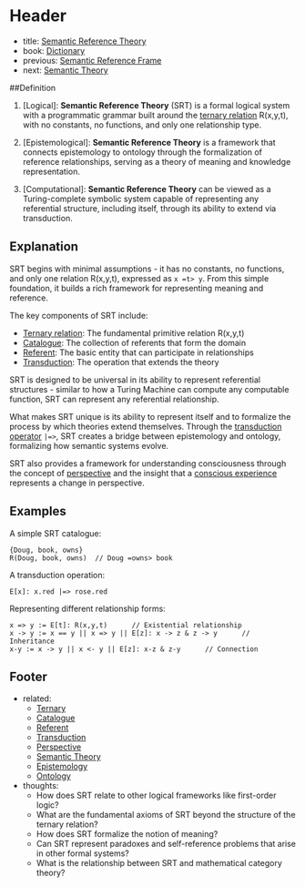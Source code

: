 # Header
- title: [Semantic Reference Theory](semantic-reference-theory.md)
- book: [Dictionary](.dictionary.md)
- previous: [Semantic Reference Frame](semantic-reference-frame.md)
- next: [Semantic Theory](semantic-theory.md)

##Definition

1. [Logical]: **Semantic Reference Theory** (SRT) is a formal logical system with a programmatic grammar built around the [ternary relation](ternary.md) R(x,y,t), with no constants, no functions, and only one relationship type.

2. [Epistemological]: **Semantic Reference Theory** is a framework that connects epistemology to ontology through the formalization of reference relationships, serving as a theory of meaning and knowledge representation.

3. [Computational]: **Semantic Reference Theory** can be viewed as a Turing-complete symbolic system capable of representing any referential structure, including itself, through its ability to extend via transduction.

## Explanation

SRT begins with minimal assumptions - it has no constants, no functions, and only one relation R(x,y,t), expressed as `x =t> y`. From this simple foundation, it builds a rich framework for representing meaning and reference.

The key components of SRT include:

- [Ternary relation](ternary.md): The fundamental primitive relation R(x,y,t)
- [Catalogue](catalogue.md): The collection of referents that form the domain
- [Referent](referent.md): The basic entity that can participate in relationships
- [Transduction](transduction.md): The operation that extends the theory

SRT is designed to be universal in its ability to represent referential structures - similar to how a Turing Machine can compute any computable function, SRT can represent any referential relationship.

What makes SRT unique is its ability to represent itself and to formalize the process by which theories extend themselves. Through the [transduction operator](transduction.md) `|=>`, SRT creates a bridge between epistemology and ontology, formalizing how semantic systems evolve.

SRT also provides a framework for understanding consciousness through the concept of [perspective](perspective.md) and the insight that a [conscious experience](conscious-experience.md) represents a change in perspective.

## Examples

A simple SRT catalogue:
```
{Doug, book, owns}
R(Doug, book, owns)  // Doug =owns> book
```

A transduction operation:
```
E[x]: x.red |=> rose.red
```

Representing different relationship forms:
```
x => y := E[t]: R(x,y,t)      // Existential relationship
x -> y := x == y || x => y || E[z]: x -> z & z -> y      // Inheritance
x-y := x -> y || x <- y || E[z]: x-z & z-y      // Connection
```

## Footer
- related: 
  - [Ternary](ternary.md)
  - [Catalogue](catalogue.md)
  - [Referent](referent.md)
  - [Transduction](transduction.md)
  - [Perspective](perspective.md)
  - [Semantic Theory](semantic-theory.md)
  - [Epistemology](epistemology.md)
  - [Ontology](ontology.md)
- thoughts:
  - How does SRT relate to other logical frameworks like first-order logic?
  - What are the fundamental axioms of SRT beyond the structure of the ternary relation?
  - How does SRT formalize the notion of meaning?
  - Can SRT represent paradoxes and self-reference problems that arise in other formal systems?
  - What is the relationship between SRT and mathematical category theory?
